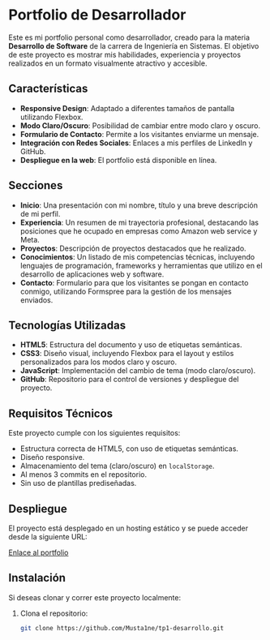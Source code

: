 # Portfolio de Desarrollador

Este es mi portfolio personal como desarrollador, creado para la materia **Desarrollo de Software** de la carrera de Ingeniería en Sistemas. El objetivo de este proyecto es mostrar mis habilidades, experiencia y proyectos realizados en un formato visualmente atractivo y accesible.

## Características

- **Responsive Design**: Adaptado a diferentes tamaños de pantalla utilizando Flexbox.
- **Modo Claro/Oscuro**: Posibilidad de cambiar entre modo claro y oscuro.
- **Formulario de Contacto**: Permite a los visitantes enviarme un mensaje.
- **Integración con Redes Sociales**: Enlaces a mis perfiles de LinkedIn y GitHub.
- **Despliegue en la web**: El portfolio está disponible en línea.

## Secciones

- **Inicio**: Una presentación con mi nombre, título y una breve descripción de mi perfil.
- **Experiencia**: Un resumen de mi trayectoria profesional, destacando las posiciones que he ocupado en empresas como Amazon web service y Meta.
- **Proyectos**: Descripción de proyectos destacados que he realizado.
- **Conocimientos**: Un listado de mis competencias técnicas, incluyendo lenguajes de programación, frameworks y herramientas que utilizo en el desarrollo de aplicaciones web y software.
- **Contacto**: Formulario para que los visitantes se pongan en contacto conmigo, utilizando Formspree para la gestión de los mensajes enviados.


## Tecnologías Utilizadas

- **HTML5**: Estructura del documento y uso de etiquetas semánticas.
- **CSS3**: Diseño visual, incluyendo Flexbox para el layout y estilos personalizados para los modos claro y oscuro.
- **JavaScript**: Implementación del cambio de tema (modo claro/oscuro).
- **GitHub**: Repositorio para el control de versiones y despliegue del proyecto.

## Requisitos Técnicos

Este proyecto cumple con los siguientes requisitos:

- Estructura correcta de HTML5, con uso de etiquetas semánticas.
- Diseño responsive.
- Almacenamiento del tema (claro/oscuro) en `localStorage`.
- Al menos 3 commits en el repositorio.
- Sin uso de plantillas prediseñadas.

## Despliegue

El proyecto está desplegado en un hosting estático y se puede acceder desde la siguiente URL:

[Enlace al portfolio](https://tp1-desarrollo.vercel.app/)

## Instalación

Si deseas clonar y correr este proyecto localmente:

1. Clona el repositorio:
   ```bash
   git clone https://github.com/Musta1ne/tp1-desarrollo.git